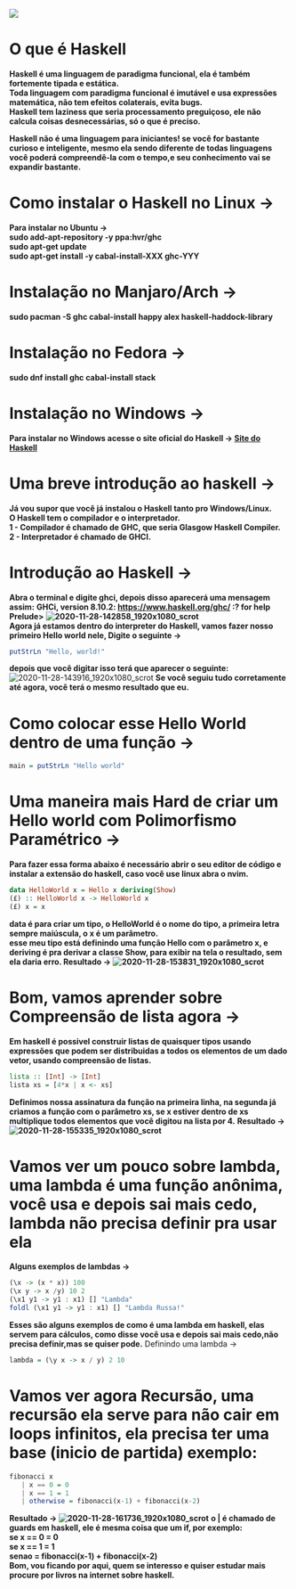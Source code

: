![](https://haskell.pesquisa.ufabc.edu.br/cursos/Haskell2018/imgs/haskell_logo.png)
<br>
# O que é Haskell
**Haskell é uma linguagem de paradigma funcional, ela é também fortemente tipada e estática.**
<br>
**Toda linguagem com paradigma funcional é imutável e usa expressões matemática, não tem efeitos colaterais, evita bugs.**
<br>
**Haskell tem laziness que seria processamento preguiçoso, ele não calcula coisas desnecessárias, só o que é preciso.**

**Haskell não é uma linguagem para iniciantes! se você for bastante curioso e inteligente, mesmo ela sendo diferente de todas linguagens você poderá compreendê-la com o tempo,e seu conhecimento vai se expandir bastante.**

# Como instalar o Haskell no Linux ->
**Para instalar no Ubuntu ->**
<br>
**sudo add-apt-repository -y ppa:hvr/ghc**
<br>
**sudo apt-get update**
<br>
**sudo apt-get install -y cabal-install-XXX ghc-YYY**
<br>
# Instalação no Manjaro/Arch ->
**sudo pacman -S ghc cabal-install happy alex haskell-haddock-library**
<br>
# Instalação no Fedora ->
**sudo dnf install ghc cabal-install stack**
<br>
# Instalação no Windows ->
**Para instalar no Windows acesse o site oficial do Haskell ->  [Site do Haskell](https://www.haskell.org/platform/windows.html)**
<br>
# Uma breve introdução ao haskell ->
**Já vou supor que você já instalou o Haskell tanto pro Windows/Linux.**
<br>
**O Haskell tem o compilador e o interpretador.**
<br>
**1 - Compilador é chamado de GHC, que seria Glasgow Haskell Compiler.**
<br>
**2 - Interpretador é chamado de GHCI.**
<br>
# Introdução ao Haskell ->
**Abra o terminal e digite ghci, depois disso aparecerá uma mensagem assim:**
**GHCi, version 8.10.2: https://www.haskell.org/ghc/  :? for help 
Prelude>**
**![2020-11-28-142858_1920x1080_scrot](https://user-images.githubusercontent.com/74760756/100522000-50729f80-3186-11eb-8fe4-ab074c2ae863.png)**
<br>
**Agora já estamos dentro do interpreter do Haskell, vamos fazer nosso primeiro Hello world nele, Digite o seguinte ->**
```haskell
putStrLn "Hello, world!"
```
**depois que você digitar isso terá que aparecer o seguinte:**
<br>
![2020-11-28-143916_1920x1080_scrot](https://user-images.githubusercontent.com/74760756/100522159-92e8ac00-3187-11eb-81ea-35036e9df018.png)
**Se você seguiu tudo corretamente até agora, você terá o mesmo resultado que eu.**
<br>
# Como colocar esse Hello World dentro de uma função ->
```haskell
main = putStrLn "Hello world"
```
# Uma maneira mais Hard de criar um Hello world com Polimorfismo Paramétrico ->
**Para fazer essa forma abaixo é necessário abrir o seu editor de código e instalar a extensão do haskell, caso você use linux abra o nvim.**
```haskell
data HelloWorld x = Hello x deriving(Show)
(£) :: HelloWorld x -> HelloWorld x
(£) x = x
```
**data é para criar um tipo, o HelloWorld é o nome do tipo, a primeira letra sempre maiúscula, o x é um parâmetro.**
<br>
**esse meu tipo está definindo uma função Hello com o parâmetro x, e deriving é pra derivar a classe Show, para exibir na tela o resultado, sem ela daria erro. Resultado ->**
**![2020-11-28-153831_1920x1080_scrot](https://user-images.githubusercontent.com/74760756/100523517-c9c2c000-318f-11eb-8663-cfe8ab79ae06.png)**
# Bom, vamos aprender sobre Compreensão de lista agora ->
**Em haskell é possivel construir listas de quaisquer tipos usando expressões que podem ser distribuidas a todos os elementos de um dado vetor, usando compreensão de listas.**
```haskell
lista :: [Int] -> [Int]
lista xs = [4*x | x <- xs]
```
**Definimos nossa assinatura da função na primeira linha, na segunda já criamos a função com o parâmetro xs, se x estiver dentro de xs multiplique todos elementos
que você digitou na lista por 4.**
**Resultado -> ![2020-11-28-155335_1920x1080_scrot](https://user-images.githubusercontent.com/74760756/100523798-ed870580-3191-11eb-810b-dc110033185f.png)**
# Vamos ver um pouco sobre lambda, uma lambda é uma função anônima, você usa e depois sai mais cedo, lambda não precisa definir pra usar ela
**Alguns exemplos de lambdas ->**
```haskell
(\x -> (x * x)) 100
(\x y -> x /y) 10 2
(\x1 y1 -> y1 : x1) [] "Lambda"
foldl (\x1 y1 -> y1 : x1) [] "Lambda Russa!"
```
**Esses são alguns exemplos de como é uma lambda em haskell, elas servem para cálculos, como disse você usa e depois sai mais cedo,não precisa definir,mas se quiser pode.**
Definindo uma lambda ->
<br>
```haskell
lambda = (\y x -> x / y) 2 10
```
# Vamos ver agora Recursão, uma recursão ela serve para não cair em loops infinitos, ela precisa ter uma base (inicio de partida) exemplo:
```haskell
fibonacci x
   | x == 0 = 0
   | x == 1 = 1
   | otherwise = fibonacci(x-1) + fibonacci(x-2)
```
**Resultado -> ![2020-11-28-161736_1920x1080_scrot](https://user-images.githubusercontent.com/74760756/100524244-4015f100-3195-11eb-922c-6f0fc071888d.png)**
**o | é chamado de guards em haskell, ele é mesma coisa que um if, por exemplo:**
<br>
**se x == 0 = 0**
<br>
**se x == 1 = 1**
<br>
**senao = fibonacci(x-1) + fibonacci(x-2)**
<br>
**Bom, vou ficando por aqui, quem se interesso e quiser estudar mais procure por livros na internet sobre haskell.**
